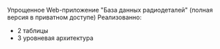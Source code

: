 Упрощенное Web-приложение "База данных радиодеталей" (полная версия в приватном доступе)
Реализованно:
- 2 таблицы
- 3 уровневая архитектура

